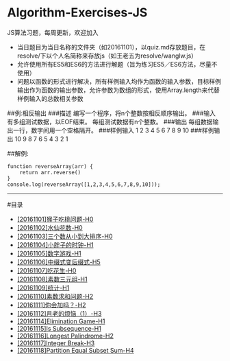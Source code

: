 # Algorithm-Exercises-JS
JS算法习题，每周更新，欢迎加入
* 当日题目为当日名称的文件夹（如20161101），以quiz.md存放题目，在resolve/下以个人名简称来存放js（如王老五为resolve/wanglw.js） 
* 允许使用所有ES5和ES6的方法进行解题（旨为练习ES5／ES6方法，尽量不使用）
* 问题以函数的形式进行解决，所有样例输入均作为函数的输入参数，目标样例输出作为函数的输出参数，允许参数为数组的形式，使用Array.length来代替样例输入的总数相关参数  

##例:相反输出
###描述
编写一个程序，将n个整数按相反顺序输出。
###输入
有多组测试数据，以EOF结束。
每组测试数据有n个整数。
###输出
每组数据输出一行，数字间用一个空格隔开。
###样例输入
1 2 3 4 5 6 7 8 9 10
###样例输出
10 9 8 7 6 5 4 3 2 1

##解例:
```
function reverseArray(arr) {  
    return arr.reverse()  
} 
console.log(reverseArray([1,2,3,4,5,6,7,8,9,10]));
```
---
#目录
* [[20161101]猴子吃桃问题-H0](20161101/quiz.md)
* [[20161102]水仙花数-H0](20161102/quiz.md)
* [[20161103]三个数从小到大排序-H0](20161103/quiz.md)
* [[20161104]小胖子的时钟-H1](20161104/quiz.md)
* [[20161105]数字游戏-H1](20161105/quiz.md)
* [[20161106]中缀式变后缀式-H5](20161106/quiz.md)
* [[20161107]吃花生-H0](20161107/quiz.md)
* [[20161108]素数三元组-H1](20161108/quiz.md)
* [[20161109]统计-H1](20161109/quiz.md)
* [[20161110]素数求和问题-H2](20161110/quiz.md)
* [[20161111]你会加吗？-H2](20161111/quiz.md)
* [[20161112]月老的烦恼（1）-H3](20161112/quiz.md)
* [[20161114]Elimination Game-H1](20161114/quiz.md)
* [[20161115]Is Subsequence-H1](20161115/quiz.md)
* [[20161116]Longest Palindrome-H2](20161116/quiz.md)
* [[20161117]Integer Break-H3](20161117/quiz.md)
* [[20161118]Partition Equal Subset Sum-H4](20161118/quiz.md)
